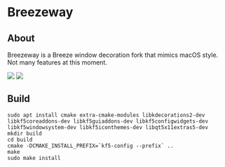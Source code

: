 # Breezeway
## About
Breezeway is a Breeze window decoration fork that mimics macOS style.  
Not many features at this moment.

![](screenshot1.png)
![](screenshot2.png)

## Build
    sudo apt install cmake extra-cmake-modules libkdecorations2-dev libkf5coreaddons-dev libkf5guiaddons-dev libkf5configwidgets-dev libkf5windowsystem-dev libkf5iconthemes-dev libqt5x11extras5-dev
    mkdir build
    cd build
    cmake -DCMAKE_INSTALL_PREFIX=`kf5-config --prefix` ..
    make
    sudo make install

